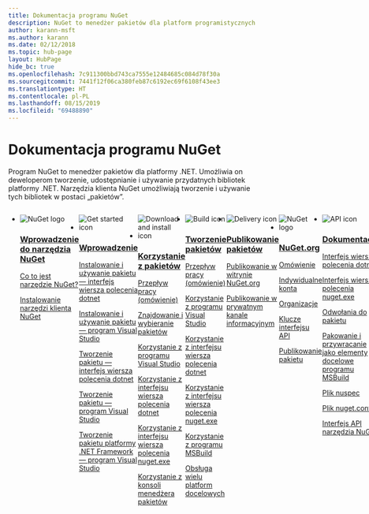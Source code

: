 ```yaml
---
title: Dokumentacja programu NuGet
description: NuGet to menedżer pakietów dla platform programistycznych firmy Microsoft, w tym .NET. Narzędzia klienta programu NuGet dają możliwość tworzenia pakietów i korzystania z nich.
author: karann-msft
ms.author: karann
ms.date: 02/12/2018
ms.topic: hub-page
layout: HubPage
hide_bc: true
ms.openlocfilehash: 7c911300bbd743ca7555e12484685c084d78f30a
ms.sourcegitcommit: 7441f12f06ca380feb87c6192ec69f6108f43ee3
ms.translationtype: HT
ms.contentlocale: pl-PL
ms.lasthandoff: 08/15/2019
ms.locfileid: "69488890"
---
```

<div id="main" class="v2">
    <div class="container">
        <h1>Dokumentacja programu NuGet</h1>
        <p>Program NuGet to menedżer pakietów dla platformy .NET. Umożliwia on deweloperom tworzenie, udostępnianie i używanie przydatnych bibliotek platformy .NET. Narzędzia klienta NuGet umożliwiają tworzenie i używanie tych bibliotek w postaci „pakietów”.</p> 

<ul id="index1" class="cardsF panelContent singlePanelContent cols cols4" style="float: left; display: flex!important;">
    <li>
        <div class="cardSize">
            <div class="cardPadding">
                <div class="card">
                    <div class="cardImageOuter">
                        <div class="cardImage">
                            <img src="https://docs.microsoft.com/media/logos/logo_nuget.svg" alt="NuGet logo" />
                        </div>
                    </div>
                    <div class="cardText">
                        <h3><a href="what-is-nuget.md">Wprowadzenie do narzędzia NuGet</a></h3>
                        <p>
                            <a href="what-is-nuget.md">Co to jest narzędzie NuGet?</a>
                        </p>
                        <p>
                            <a href="install-nuget-client-tools.md">Instalowanie narzędzi klienta NuGet</a>
                        </p>
                    </div>
                </div>
            </div>
        </div>
    </li>
    <li>
        <div class="cardSize">
            <div class="cardPadding">
                <div class="card">
                    <div class="cardImageOuter">
                        <div class="cardImage">
                            <img src="https://docs.microsoft.com/media/common/i_get-started.svg" alt="Get started icon" />
                        </div>
                    </div>
                    <div class="cardText">
                        <h3><a href="install-nuget-client-tools.md">Wprowadzenie</a></h3>
                        <p>
                            <a href="quickstart/install-and-use-a-package-using-the-dotnet-cli.md">Instalowanie i używanie pakietu — interfejs wiersza polecenia dotnet</a>
                        </p>
                        <p>
                            <a href="quickstart/install-and-use-a-package-in-visual-studio.md">Instalowanie i używanie pakietu — program Visual Studio</a>
                        </p>
                        <p>
                            <a href="quickstart/create-and-publish-a-package-using-the-dotnet-cli.md">Tworzenie pakietu — interfejs wiersza polecenia dotnet</a>
                        </p>
                        <p>
                            <a href="quickstart/create-and-publish-a-package-using-visual-studio.md">Tworzenie pakietu — program Visual Studio</a>
                        </p>
                        <p>
                            <a href="quickstart/create-and-publish-a-package-using-visual-studio-net-framework.md">Tworzenie pakietu platformy .NET Framework — program Visual Studio</a>
                        </p>
                    </div>
                </div>
            </div>
        </div>
    </li>
    <li>
        <div class="cardSize">
            <div class="cardPadding">
                <div class="card">
                    <div class="cardImageOuter">
                        <div class="cardImage">
                            <img src="https://docs.microsoft.com//media/common/i_download-install.svg" alt="Download and install icon" />
                        </div>
                    </div>
                    <div class="cardText">
                        <h3><a href="consume-packages/overview-and-workflow.md">Korzystanie z pakietów</a></h3>
                        <p>
                            <a href="consume-packages/overview-and-workflow.md">Przepływ pracy (omówienie)</a>
                        </p>
                        <p>
                            <a href="consume-packages/finding-and-choosing-packages.md">Znajdowanie i wybieranie pakietów</a>
                        </p>
                        <p>
                            <a href="consume-packages/install-use-packages-visual-studio.md">Korzystanie z programu Visual Studio</a>
                        </p>
                        <p>
                            <a href="consume-packages/install-use-packages-dotnet-cli.md">Korzystanie z interfejsu wiersza polecenia dotnet</a>
                        </p>
                        <p>
                            <a href="consume-packages/install-use-packages-nuget-cli.md">Korzystanie z interfejsu wiersza polecenia nuget.exe</a>
                        </p>
                        <p>
                            <a href="consume-packages/install-use-packages-powershell.md">Korzystanie z konsoli menedżera pakietów</a>
                        </p>
                    </div>
                </div>
            </div>
        </div>
    </li>
    <li>
        <div class="cardSize">
            <div class="cardPadding">
                <div class="card">
                    <div class="cardImageOuter">
                        <div class="cardImage">
                            <img src="https://docs.microsoft.com/media/common/i_build.svg" alt="Build icon" />
                        </div>
                    </div>
                    <div class="cardText">
                        <h3><a href="create-packages/overview-and-workflow.md">Tworzenie pakietów</a></h3>
                        <p>
                            <a href="create-packages/overview-and-workflow.md">Przepływ pracy (omówienie)</a>
                        </p>
                        <p>
                            <a href="quickstart/create-and-publish-a-package-using-visual-studio.md">Korzystanie z programu Visual Studio</a>
                        </p>
                        <p>
                            <a href="create-packages/creating-a-package-dotnet-cli.md">Korzystanie z interfejsu wiersza polecenia dotnet</a>
                        </p>
                        <p>
                            <a href="create-packages/creating-a-package.md">Korzystanie z interfejsu wiersza polecenia nuget.exe</a>
                        </p>
                        <p>
                            <a href="create-packages/creating-a-package-msbuild.md">Korzystanie z programu MSBuild</a>
                        </p>
                        <p>
                            <a href="create-packages/multiple-target-frameworks-project-file.md">Obsługa wielu platform docelowych</a>
                        </p>
                    </div>
                </div>
            </div>
        </div>
    </li>
        <li>
        <div class="cardSize">
            <div class="cardPadding">
                <div class="card">
                    <div class="cardImageOuter">
                        <div class="cardImage">
                            <img src="https://docs.microsoft.com/media/common/i_delivery.svg" alt="Delivery icon" />
                        </div>
                    </div>
                    <div class="cardText">
                        <h3><a href="nuget-org/publish-a-package.md">Publikowanie pakietów</a></h3>
                        <p>
                            <a href="nuget-org/publish-a-package.md">Publikowanie w witrynie NuGet.org</a>
                        </p>
                        <p>
                            <a href="hosting-packages/overview.md">Publikowanie w prywatnym kanale informacyjnym</a>
                        </p>
                    </div>
                </div>
            </div>
        </div>
    </li>
    <li>
        <div class="cardSize">
            <div class="cardPadding">
                <div class="card">
                    <div class="cardImageOuter">
                        <div class="cardImage">
                            <img src="https://docs.microsoft.com/media/logos/logo_nuget.svg" alt="NuGet logo" />
                        </div>
                    </div>
                    <div class="cardText">
                        <h3><a href="nuget-org/overview-nuget-org.md">NuGet.org</a></h3>
                        <p>
                            <a href="nuget-org/overview-nuget-org.md">Omówienie</a>
                        </p>
                        <p>
                            <a href="nuget-org/individual-accounts.md">Indywidualne konta</a>
                        </p>
                        <p>
                            <a href="nuget-org/organizations-on-nuget-org.md">Organizacje</a>
                        </p>
                        <p>
                            <a href="nuget-org/scoped-api-keys.md">Klucze interfejsu API</a>
                        </p>
                        <p>
                            <a href="nuget-org/publish-a-package.md">Publikowanie pakietu</a>
                        </p>
                    </div>
                </div>
            </div>
        </div>
    </li>
        <li>
        <div class="cardSize">
            <div class="cardPadding">
                <div class="card">
                    <div class="cardImageOuter">
                        <div class="cardImage">
                            <img src="https://docs.microsoft.com/media/common/i_reference.svg" alt="API icon" />
                        </div>
                    </div>
                    <div class="cardText">
                        <h3><a href="reference/nuspec.md">Dokumentacja</a></h3>
                        <p>
                            <a href="reference/dotnet-commands.md">Interfejs wiersza polecenia dotnet</a>
                        </p>
                        <p>
                            <a href="reference/nuget-exe-cli-reference.md">Interfejs wiersza polecenia nuget.exe</a>
                        <p>
                            <a href="consume-packages/package-references-in-project-files.md">Odwołania do pakietu</a>
                        </p>
                        <p>
                            <a href="reference/msbuild-targets.md">Pakowanie i przywracanie jako elementy docelowe programu MSBuild</a>
                        </p>
                        <p>
                            <a href="reference/nuspec.md">Plik nuspec</a>
                        </p>
                        <p>
                            <a href="reference/nuget-config-file.md">Plik nuget.config</a>
                        </p>
                        <p>
                            <a href="api/overview.md">Interfejs API narzędzia NuGet</a>
                        </p>
                    </div>
                </div>
            </div>
        </div>
    </li>
    <li>
        <div class="cardSize">
            <div class="cardPadding">
                <div class="card">
                    <div class="cardImageOuter">
                        <div class="cardImage">
                            <img src="https://docs.microsoft.com//media/common/i_multi-connect.svg" alt="Multi-connect icon" />
                        </div>
                    </div>
                    <div class="cardText">
                        <h3><a href="policies/governance.md">Zasoby</a></h3>
                        <p>
                            <a href="policies/governance.md">Zasady — narzędzie NuGet</a>
                        </p>
                        <p>
                            <a href="nuget-org/policies/data-requests.md">Zasady — witryna NuGet.org</a>
                        </p>
                        <p>
                            <a href="release-notes/known-issues.md">Informacje o wersji</a>
                        </p>
                        <p>
                            <a href="resources/nuget-faq.md">Często zadawane pytania — narzędzie NuGet</a>
                        </p>
                        <p>
                            <a href="nuget-org/nuget-org-faq.md">Często zadawane pytania — witryna NuGet.org</a>
                        </p>
                    </div>
                </div>
            </div>
        </div>
    </li>
</ul>
    </div>
</div>
